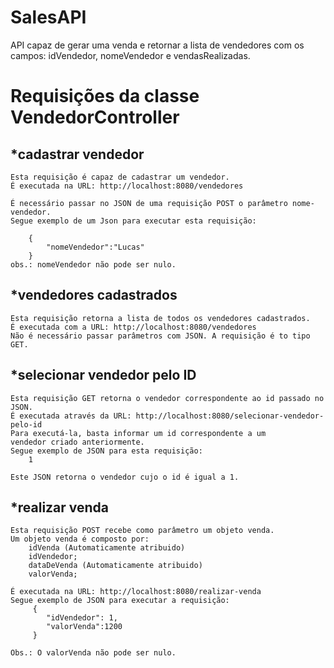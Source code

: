 # SalesAPI
API capaz de gerar uma venda e retornar a lista de vendedores com os campos: idVendedor, nomeVendedor e vendasRealizadas.

# Requisições da classe VendedorController

## *cadastrar vendedor
    Esta requisição é capaz de cadastrar um vendedor.
    É executada na URL: http://localhost:8080/vendedores
    
    É necessário passar no JSON de uma requisição POST o parâmetro nome-vendedor.
    Segue exemplo de um Json para executar esta requisição:
    
        {
        	"nomeVendedor":"Lucas"        	
        }
    obs.: nomeVendedor não pode ser nulo.
## *vendedores cadastrados
    Esta requisição retorna a lista de todos os vendedores cadastrados.
    É executada com a URL: http://localhost:8080/vendedores
    Não é necessário passar parâmetros com JSON. A requisição é to tipo GET.
    
## *selecionar vendedor pelo ID
    Esta requisição GET retorna o vendedor correspondente ao id passado no JSON.
    É executada através da URL: http://localhost:8080/selecionar-vendedor-pelo-id
    Para executá-la, basta informar um id correspondente a um 
    vendedor criado anteriormente.
    Segue exemplo de JSON para esta requisição:
        1
        
    Este JSON retorna o vendedor cujo o id é igual a 1.
    
## *realizar venda
    Esta requisição POST recebe como parâmetro um objeto venda.
    Um objeto venda é composto por:
        idVenda (Automaticamente atribuido)
        idVendedor;
        dataDeVenda (Automaticamente atribuido)
        valorVenda;
     
    É executada na URL: http://localhost:8080/realizar-venda
    Segue exemplo de JSON para executar a requisição:
         {
            "idVendedor": 1,
            "valorVenda":1200
         }
       
    Obs.: O valorVenda não pode ser nulo. 
